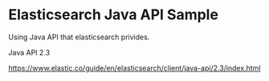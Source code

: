 Elasticsearch Java API Sample
=============================

Using Java API that elasticsearch privides.

Java API 2.3

https://www.elastic.co/guide/en/elasticsearch/client/java-api/2.3/index.html
